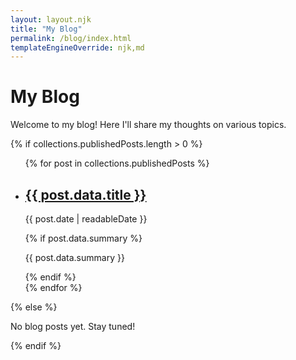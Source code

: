```yaml
---
layout: layout.njk
title: "My Blog"
permalink: /blog/index.html
templateEngineOverride: njk,md
---
```


# My Blog

Welcome to my blog! Here I'll share my thoughts on various topics.

{% if collections.publishedPosts.length > 0 %}
  <ul>
    {% for post in collections.publishedPosts %}
      <li>
        <h2><a href="{{ post.url | url }}">{{ post.data.title }}</a></h2>
        <p><time datetime="{{ post.date | readableDate('yyyy-MM-dd') }}">{{ post.date | readableDate }}</time></p>
        {% if post.data.summary %}
          <p>{{ post.data.summary }}</p>
        {% endif %}
      </li>
    {% endfor %}
  </ul>
{% else %}
  <p>No blog posts yet. Stay tuned!</p>
{% endif %}
